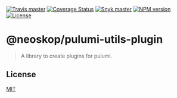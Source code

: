 [![Travis master](https://img.shields.io/travis/neoskop/pulumi-utils/master.svg)](https://travis-ci.org/neoskop/pulumi-utils)
[![Coverage Status](https://coveralls.io/repos/github/neoskop/pulumi-utils/badge.svg)](https://coveralls.io/github/neoskop/pulumi-utils)
[![Snyk master](https://snyk.io/test/github/neoskop/pulumi-utils/master/badge.svg)](https://snyk.io/test/github/neoskop/pulumi-utils/master)
[![NPM version](npm-badge-plugin)](npm-link-plugin)
[![License](licence-plugin)](licence-link)

# @neoskop/pulumi-utils-plugin

> A library to create plugins for pulumi.

## License

[MIT](licence-link)

[npm-badge-plugin]: https://img.shields.io/npm/v/@neoskop/pulumi-utils-plugin
[npm-link-plugin]: https://npmjs.com/package/@neoskop/pulumi-utils-plugin
[license-link]: https://github.com/neoskop/pulumi-utils/blob/master/LICENSE
